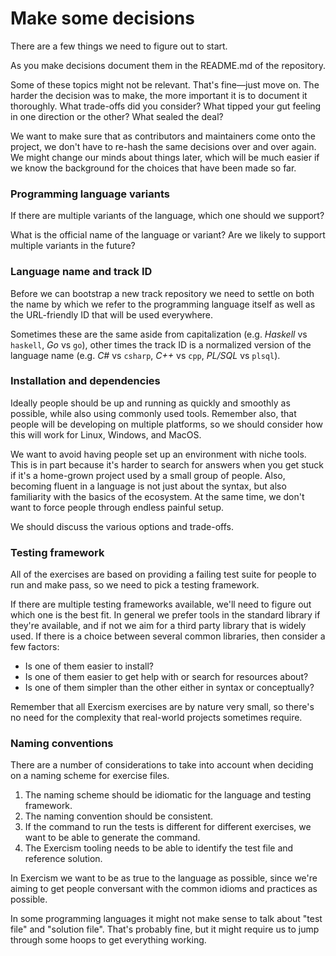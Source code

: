 # Make some decisions

There are a few things we need to figure out to start.

As you make decisions document them in the README.md of the repository.

Some of these topics might not be relevant.
That's fine—just move on.
The harder the decision was to make, the more important it is to document it thoroughly.
What trade-offs did you consider?
What tipped your gut feeling in one direction or the other?
What sealed the deal?

We want to make sure that as contributors and maintainers come onto the project, we don't have to re-hash the same decisions over and over again.
We might change our minds about things later, which will be much easier if we know the background for the choices that have been made so far.

### Programming language variants

If there are multiple variants of the language, which one should we support?

What is the official name of the language or variant?
Are we likely to support multiple variants in the future?

### Language name and track ID

Before we can bootstrap a new track repository we need to settle on both the name by which we refer to the programming language itself as well as the URL-friendly ID that will be used everywhere.

Sometimes these are the same aside from capitalization (e.g. _Haskell_ vs `haskell`, _Go_ vs `go`), other times the track ID is a normalized version of the language name (e.g. _C#_ vs `csharp`, _C++_ vs `cpp`, _PL/SQL_ vs `plsql`).

### Installation and dependencies

Ideally people should be up and running as quickly and smoothly as possible, while also using commonly used tools.
Remember also, that people will be developing on multiple platforms, so we should consider how this will work for Linux, Windows, and MacOS.

We want to avoid having people set up an environment with niche tools.
This is in part because it's harder to search for answers when you get stuck if it's a home-grown project used by a small group of people.
Also, becoming fluent in a language is not just about the syntax, but also familiarity with the basics of the ecosystem.
At the same time, we don't want to force people through endless painful setup.

We should discuss the various options and trade-offs.

### Testing framework

All of the exercises are based on providing a failing test suite for people to run and make pass, so we need to pick a testing framework.

If there are multiple testing frameworks available, we'll need to figure out which one is the best fit.
In general we prefer tools in the standard library if they're available, and if not we aim for a third party library that is widely used.
If there is a choice between several common libraries, then consider a few factors:

* Is one of them easier to install?
* Is one of them easier to get help with or search for resources about?
* Is one of them simpler than the other either in syntax or conceptually?

Remember that all Exercism exercises are by nature very small, so there's no need for the complexity that real-world projects sometimes require.

### Naming conventions

There are a number of considerations to take into account when deciding on a naming scheme for exercise files.

1. The naming scheme should be idiomatic for the language and testing framework.
1. The naming convention should be consistent.
1. If the command to run the tests is different for different exercises, we want to be able to generate the command.
1. The Exercism tooling needs to be able to identify the test file and reference solution.

In Exercism we want to be as true to the language as possible, since we're aiming to get people conversant with the common idioms and practices as possible.

In some programming languages it might not make sense to talk about "test file" and "solution file".
That's probably fine, but it might require us to jump through some hoops to get everything working.
